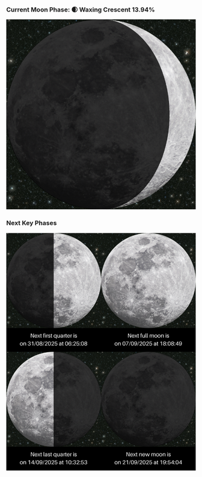 ### Current Moon Phase: 🌒 Waxing Crescent 13.94%
![Moon Phase](moonphase.png)
### Next Key Phases
![Gallery](gallery.png)